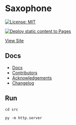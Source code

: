 # Saxophone

[![License: MIT](https://img.shields.io/badge/License-MIT-lightgrey.svg?style=for-the-badge)](https://opensource.org/licenses/MIT)

[![Deploy static content to Pages](https://github.com/AlexHedley/saxophone/actions/workflows/static.yml/badge.svg)](https://github.com/AlexHedley/saxophone/actions/workflows/static.yml)

[View Site](https://alexhedley.github.io/saxophone/)

## Docs

- [Docs](docs/README.md)
- [Contributors](docs/CONTRIBUTORS.md)
- [Acknowledgements](docs/ACKNOWLEDGEMENTS.md)
- [Changelog](docs/CHANGELOG.md)

## Run

`cd src`

`py -m http.server`
